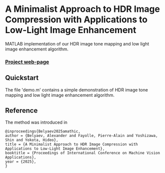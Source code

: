 # A Minimalist Approach to HDR Image Compression with Applications to Low-Light Image Enhancement 
MATLAB implementation of our HDR image tone mapping and low light image enhancement algorithm. 

### [Project web-page](https://web-ext.u-aizu.ac.jp/~fayolle/temp/amathic_mva_2025/amathic_mva_2025.html)

## Quickstart 
The file 'demo.m' contains a simple demonstration of HDR image tone mapping and low light image enhancement algorithm. 

## Reference 
The method was introduced in
```
@inproceedings{Belyaev2025amathic,
author = {Belyaev, Alexander and Fayolle, Pierre-Alain and Yoshizawa, Shin and Yokota, Hideo},
title = {A Minimalist Approach to HDR Image Compression with Applications to Low-Light Image Enhancement},
booktitle = {Proceedings of International Conference on Machine Vision Applications},
year = {2025},
}
```
